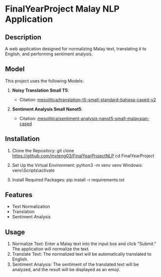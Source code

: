 # FinalYearProject Malay NLP Application

## Description
A web application designed for normalizing Malay text, translating it to English, and performing sentiment analysis.

## Model
This project uses the following Models:

1. **Noisy Translation Small T5**: 
   - Citation: [mesolitica/translation-t5-small-standard-bahasa-cased-v2](https://huggingface.co/mesolitica/translation-t5-small-standard-bahasa-cased-v2)

2. **Sentiment Analysis Small Nanot5**: 
   - Citation: [mesolitica/sentiment-analysis-nanot5-small-malaysian-cased](https://huggingface.co/mesolitica/sentiment-analysis-nanot5-small-malaysian-cased)

## Installation

1. Clone the Repository:
        git clone <https://github.com/mxteng03/FinalYearProjectNLP>
        cd FinalYearProject

2. Set Up the Virtual Environment:
        python3 -m venv venv
        Windows: venv\Scripts\activate

3. Install Required Packages:
        pip install -r requirements.txt

## Features
- Text Normalization
- Translation 
- Sentiment Analysis

## Usage
1. Normalize Text: Enter a Malay text into the input box and click "Submit." The application will normalize the text.
2. Translate Text: The normalized text will be automatically translated to English.
3. Sentiment Analysis: The sentiment of the translated text will be analyzed, and the result will be displayed as an emoji.
